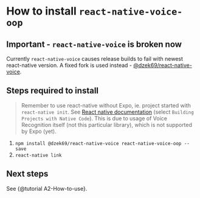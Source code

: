 # How to install `react-native-voice-oop`

## Important - `react-native-voice` is broken now

Currently `react-native-voice` causes release builds to fail with newest react-native version. A fixed fork is used
instead - [@dzek69/react-native-voice](https://github.com/dzek69/react-native-voice).

## Steps required to install

> Remember to use react-native without Expo, ie. project started with `react-native init`. See
[React native documentation][1] (select `Building Projects with Native Code`). This is due to usage of Voice Recognition
itself (not this particular library), which is not supported by Expo (yet).

1. `npm install @dzek69/react-native-voice react-native-voice-oop --save`
1. `react-native link`

## Next steps

See {@tutorial A2-How-to-use}.

[1]: https://facebook.github.io/react-native/docs/getting-started